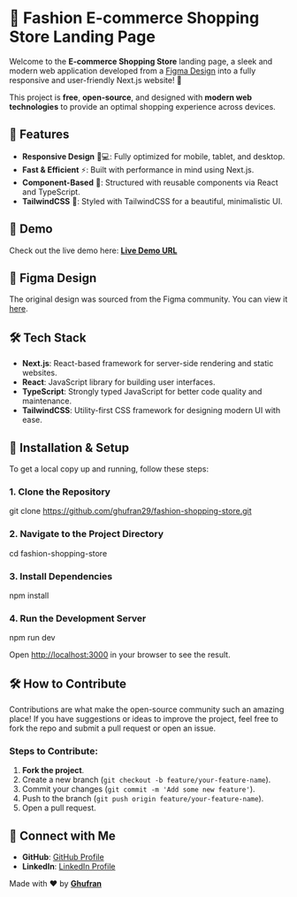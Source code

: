 # 🛒 Fashion E-commerce Shopping Store Landing Page

Welcome to the **E-commerce Shopping Store** landing page, a sleek and modern web application developed from a [Figma Design](https://www.figma.com/community/file/1135871952737326157/shopping-website) into a fully responsive and user-friendly Next.js website! 🚀

This project is **free**, **open-source**, and designed with **modern web technologies** to provide an optimal shopping experience across devices.

## 🌟 Features

- **Responsive Design** 📱💻: Fully optimized for mobile, tablet, and desktop.
- **Fast & Efficient** ⚡: Built with performance in mind using Next.js.
- **Component-Based** 🧩: Structured with reusable components via React and TypeScript.
- **TailwindCSS** 🎨: Styled with TailwindCSS for a beautiful, minimalistic UI.

## 🚀 Demo

Check out the live demo here: [**Live Demo URL**](https://fashion-shopping-store.vercel.app/)

## 🎨 Figma Design

The original design was sourced from the Figma community. You can view it [here](https://www.figma.com/community/file/1135871952737326157/shopping-website).

## 🛠️ Tech Stack

- **Next.js**: React-based framework for server-side rendering and static websites.
- **React**: JavaScript library for building user interfaces.
- **TypeScript**: Strongly typed JavaScript for better code quality and maintenance.
- **TailwindCSS**: Utility-first CSS framework for designing modern UI with ease.


## 🚀 Installation & Setup

To get a local copy up and running, follow these steps:

### 1. Clone the Repository

git clone https://github.com/ghufran29/fashion-shopping-store.git

### 2. Navigate to the Project Directory

cd fashion-shopping-store

### 3. Install Dependencies

npm install

### 4. Run the Development Server

npm run dev


Open [http://localhost:3000](http://localhost:3000) in your browser to see the result.

## 🛠️ How to Contribute

Contributions are what make the open-source community such an amazing place! If you have suggestions or ideas to improve the project, feel free to fork the repo and submit a pull request or open an issue.

### Steps to Contribute:

1. **Fork the project**.
2. Create a new branch (`git checkout -b feature/your-feature-name`).
3. Commit your changes (`git commit -m 'Add some new feature'`).
4. Push to the branch (`git push origin feature/your-feature-name`).
5. Open a pull request.

## 🔗 Connect with Me

- **GitHub**: [GitHub Profile](https://github.com/ghufran29)
- **LinkedIn**: [LinkedIn Profile](https://www.linkedin.com/in/ghufran29/)


Made with ❤️ by [**Ghufran**](https://github.com/ghufran29)
